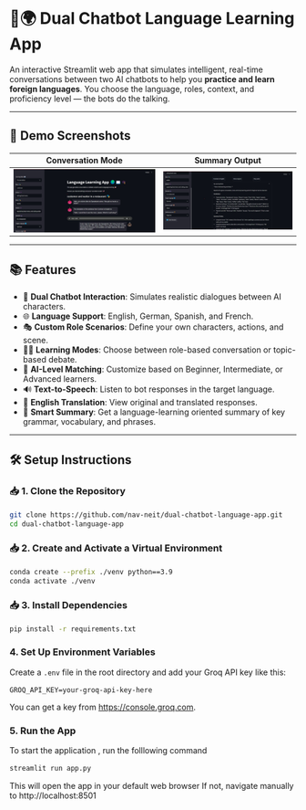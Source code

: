 # 🧠🌍 Dual Chatbot Language Learning App

An interactive Streamlit web app that simulates intelligent, real-time conversations between two AI chatbots to help you **practice and learn foreign languages**. You choose the language, roles, context, and proficiency level — the bots do the talking.

---

## 📸 Demo Screenshots

| Conversation Mode | Summary Output |
|-------------------|----------------|
| ![Chat UI](screenshots/chat_ui.jpg) | ![Summary UI](screenshots/summary_ui.jpg) |


---

## 📚 Features

- 🤖 **Dual Chatbot Interaction**: Simulates realistic dialogues between AI characters.
- 🌐 **Language Support**: English, German, Spanish, and French.
- 🎭 **Custom Role Scenarios**: Define your own characters, actions, and scene.
- 🧑‍🏫 **Learning Modes**: Choose between role-based conversation or topic-based debate.
- 🧠 **AI-Level Matching**: Customize based on Beginner, Intermediate, or Advanced learners.
- 🔊 **Text-to-Speech**: Listen to bot responses in the target language.
- 🔄 **English Translation**: View original and translated responses.
- 📝 **Smart Summary**: Get a language-learning oriented summary of key grammar, vocabulary, and phrases.

---

## 🛠 Setup Instructions

### 📥 1. Clone the Repository

```bash
git clone https://github.com/nav-neit/dual-chatbot-language-app.git
cd dual-chatbot-language-app
```

### 📥 2. Create and Activate a Virtual Environment

```bash
conda create --prefix ./venv python==3.9
conda activate ./venv
```

### 📥 3. Install Dependencies
```bash
pip install -r requirements.txt
```

### 4. Set Up Environment Variables

Create a `.env` file in the root directory and add your Groq API key like this:

```env
GROQ_API_KEY=your-groq-api-key-here
```
You can get a key from https://console.groq.com.


### 5. Run the App
To start the application , run the folllowing command
```bash
streamlit run app.py
```
This will open the app in your default web browser
If not, navigate manually to http://localhost:8501
